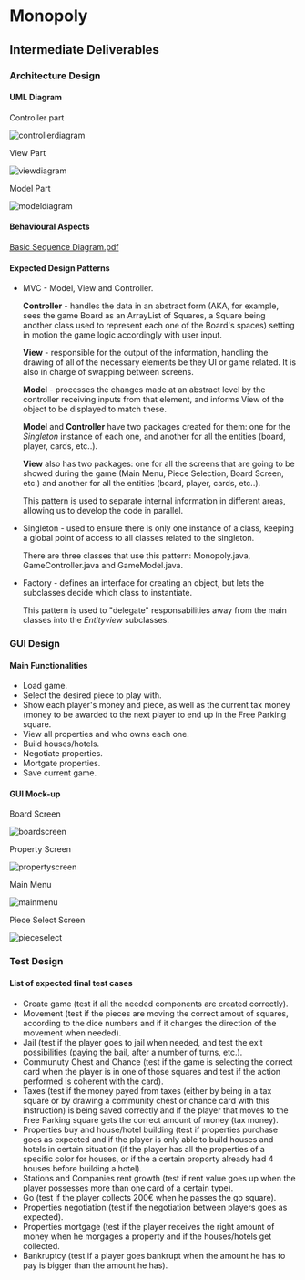 # Monopoly
 
## Intermediate Deliverables
 
### Architecture Design
 
#### UML Diagram

Controller part

![controllerdiagram](https://user-images.githubusercontent.com/36206773/39408765-2de92da8-4bd3-11e8-995f-4aaebe9af602.png)

View Part

![viewdiagram](https://user-images.githubusercontent.com/36206773/39408773-5c0a9212-4bd3-11e8-855c-989d934400b2.png)

Model Part

![modeldiagram](https://user-images.githubusercontent.com/36206773/39408777-66d39018-4bd3-11e8-91c6-143527278d5f.png)
 
#### Behavioural Aspects

[Basic Sequence Diagram.pdf](https://github.com/adobe/brackets/files/1958945/Basic.Sequence.Diagram.pdf)
 
#### Expected Design Patterns
 
- MVC - Model, View and Controller.
 
  **Controller** - handles the data in an abstract form (AKA, for example, sees the game Board as an ArrayList of Squares, a Square being another class used to represent each one of the Board's spaces) setting in motion the game logic accordingly with user input.
 
  **View** - responsible for the output of the information, handling the drawing of all of the necessary elements be they UI or game related. It is also in charge of swapping between screens.
 
  **Model** - processes the changes made at an abstract level by the controller receiving inputs from that element, and informs View of the object to be displayed to match these.
  
  **Model** and **Controller** have two packages created for them: one for the *Singleton* instance of each one, and another for all the entities (board, player, cards, etc..).
  
  **View** also has two packages: one for all the screens that are going to be showed during the game (Main Menu, Piece Selection, Board Screen, etc.) and another for all the entities (board, player, cards, etc..).
  
  This pattern is used to separate internal information in different areas, allowing us to develop the code in parallel.
  
- Singleton - used to ensure there is only one instance of a class, keeping a global point of access to all classes related to the singleton.
 
  There are three classes that use this pattern: Monopoly.java, GameController.java and GameModel.java.
    
- Factory - defines an interface for creating an object, but lets the subclasses decide which class to instantiate.
 
  This pattern is used to "delegate" responsabilities away from the main classes into the *Entityview* subclasses.
 
### GUI Design
 
#### Main Functionalities
 
- Load game.
- Select the desired piece to play with.
- Show each player's money and piece, as well as the current tax money (money to be awarded to the next player to end up in the Free Parking square.
- View all properties and who owns each one.
- Build houses/hotels.
- Negotiate properties.
- Mortgate properties.
- Save current game.
 
#### GUI Mock-up
 
Board Screen
 
![boardscreen](https://user-images.githubusercontent.com/25772346/39356333-abcecc3c-4a07-11e8-86fd-45ded9980f84.png)
 
 Property Screen
 
![propertyscreen](https://user-images.githubusercontent.com/25772346/39356395-d2152422-4a07-11e8-9415-609c6b48d4eb.png)
 
 Main Menu
 
![mainmenu](https://user-images.githubusercontent.com/36206773/39408729-b04d838a-4bd2-11e8-9a8f-13edb0b19e9b.png)

Piece Select Screen

![pieceselect](https://user-images.githubusercontent.com/36206773/39408735-cb2d082e-4bd2-11e8-9ed9-7f8f17860dd7.png) 

### Test Design
 
#### List of expected final test cases
 
- Create game (test if all the needed components are created correctly).
- Movement (test if the pieces are moving the correct amout of squares, according to the dice numbers and if it changes the direction of the movement when needed).
- Jail (test if the player goes to jail when needed, and test the exit possibilities (paying the bail, after a number of turns, etc.).
- Communuty Chest and Chance (test if the game is selecting the correct card when the player is in one of those squares and test if the action performed is coherent with the card).
- Taxes (test if the money payed from taxes (either by being in a tax square or by drawing a community chest or chance card with this instruction) is being saved correctly and if the player that moves to the Free Parking square gets the correct amount of money (tax money).
- Properties buy and house/hotel building (test if properties purchase goes as expected and if the player is only able to build houses and hotels in certain situation (if the player has all the properties of a specific color for houses, or if the a certain proporty already had 4 houses before building a hotel).
- Stations and Companies rent growth (test if rent value goes up when the player possesses more than one card of a certain type).
- Go (test if the player collects 200€ when he passes the go square).
- Properties negotiation (test if the negotiation between players goes as expected).
- Properties mortgage (test if the player receives the right amount of money when he morgages a property and if the houses/hotels get collected.
- Bankruptcy (test if a player goes bankrupt when the amount he has to pay is bigger than the amount he has).
